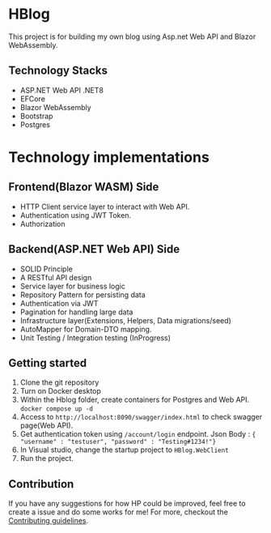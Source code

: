 # HBlog
This project is for building my own blog using Asp.net Web API and Blazor WebAssembly.

## Technology Stacks
* ASP.NET Web API .NET8
* EFCore
* Blazor WebAssembly
* Bootstrap
* Postgres


# Technology implementations
## Frontend(Blazor WASM) Side
* HTTP Client service layer to interact with Web API.
* Authentication using JWT Token.
* Authorization

## Backend(ASP.NET Web API) Side
* SOLID Principle
* A RESTful API design
* Service layer for business logic
* Repository Pattern for persisting data
* Authentication via JWT
* Pagination for handling large data
* Infrastructure layer(Extensions, Helpers, Data migrations/seed)
* AutoMapper for Domain-DTO mapping.
* Unit Testing / Integration testing (InProgress)

## Getting started
1. Clone the git repository
2. Turn on Docker desktop
3. Within the Hblog folder, create containers for Postgres and Web API. `docker compose up -d`
4. Access to `http://localhost:8090/swagger/index.html` to check swagger page(Web API).
5. Get authentication token using `/account/login` endpoint. Json Body : `{ "username" : "testuser", "password" : "Testing#1234!"}`
6. In Visual studio, change the startup project to `HBlog.WebClient`
7. Run the project.


## Contribution

If you have any suggestions for how HP could be improved, feel free to create a issue and do some works for me!
For more, checkout the [Contributing guidelines](https://github.com/hyunbin7303/HBlog/blob/main/.github/CONTRIBUTING.md).

